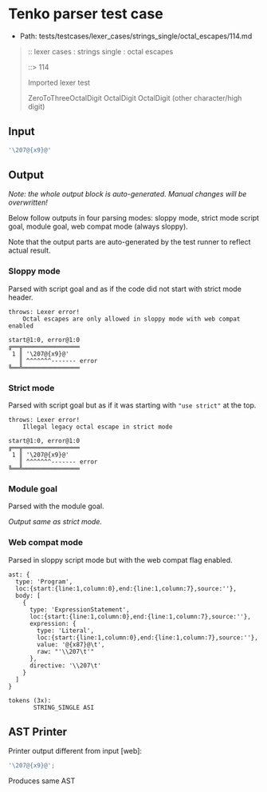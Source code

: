 # Tenko parser test case

- Path: tests/testcases/lexer_cases/strings_single/octal_escapes/114.md

> :: lexer cases : strings single : octal escapes
>
> ::> 114
>
> Imported lexer test
>
> ZeroToThreeOctalDigit OctalDigit OctalDigit (other character/high digit)

## Input

`````js
'\207@{x9}@'
`````

## Output

_Note: the whole output block is auto-generated. Manual changes will be overwritten!_

Below follow outputs in four parsing modes: sloppy mode, strict mode script goal, module goal, web compat mode (always sloppy).

Note that the output parts are auto-generated by the test runner to reflect actual result.

### Sloppy mode

Parsed with script goal and as if the code did not start with strict mode header.

`````
throws: Lexer error!
    Octal escapes are only allowed in sloppy mode with web compat enabled

start@1:0, error@1:0
╔══╦════════════════
 1 ║ '\207@{x9}@'
   ║ ^^^^^^^------- error
╚══╩════════════════

`````

### Strict mode

Parsed with script goal but as if it was starting with `"use strict"` at the top.

`````
throws: Lexer error!
    Illegal legacy octal escape in strict mode

start@1:0, error@1:0
╔══╦════════════════
 1 ║ '\207@{x9}@'
   ║ ^^^^^^^------- error
╚══╩════════════════

`````


### Module goal

Parsed with the module goal.

_Output same as strict mode._

### Web compat mode

Parsed in sloppy script mode but with the web compat flag enabled.

`````
ast: {
  type: 'Program',
  loc:{start:{line:1,column:0},end:{line:1,column:7},source:''},
  body: [
    {
      type: 'ExpressionStatement',
      loc:{start:{line:1,column:0},end:{line:1,column:7},source:''},
      expression: {
        type: 'Literal',
        loc:{start:{line:1,column:0},end:{line:1,column:7},source:''},
        value: '@{x87}@\t',
        raw: "'\\207\t'"
      },
      directive: '\\207\t'
    }
  ]
}

tokens (3x):
       STRING_SINGLE ASI
`````


## AST Printer

Printer output different from input [web]:

````js
'\207@{x9}@';
````

Produces same AST
